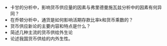 - 卡甘的分析中，影响货币供应量的因素与弗里德曼施瓦兹分析中的因素有何异同？
- 在乔顿分析中，通货是如何影响活期存款比率k和货币乘数的？
- 货币供应新论的主要内容和特点是什么？
- 简述几种主流的货币供给外生论
- 论述我国货币供给的内外生性。